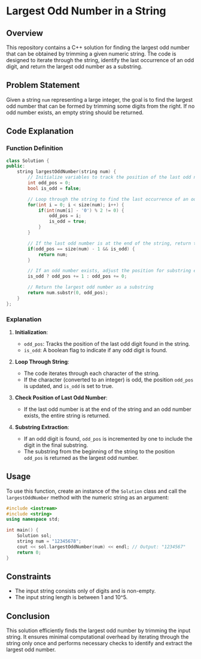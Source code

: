 # Largest Odd Number in a String

## Overview
This repository contains a C++ solution for finding the largest odd number that can be obtained by trimming a given numeric string. The code is designed to iterate through the string, identify the last occurrence of an odd digit, and return the largest odd number as a substring.

## Problem Statement
Given a string `num` representing a large integer, the goal is to find the largest odd number that can be formed by trimming some digits from the right. If no odd number exists, an empty string should be returned.

## Code Explanation

### Function Definition

```cpp
class Solution {
public:
    string largestOddNumber(string num) {
        // Initialize variables to track the position of the last odd number and whether an odd number exists
        int odd_pos = 0;
        bool is_odd = false;

        // Loop through the string to find the last occurrence of an odd digit
        for(int i = 0; i < size(num); i++) {
            if(int(num[i] - '0') % 2 != 0) {
                odd_pos = i;
                is_odd = true;
            }
        }

        // If the last odd number is at the end of the string, return the whole string
        if(odd_pos == size(num) - 1 && is_odd) {
            return num;
        }

        // If an odd number exists, adjust the position for substring extraction
        is_odd ? odd_pos += 1 : odd_pos += 0;

        // Return the largest odd number as a substring
        return num.substr(0, odd_pos);
    }
};
```

### Explanation

1. **Initialization**:
   - `odd_pos`: Tracks the position of the last odd digit found in the string.
   - `is_odd`: A boolean flag to indicate if any odd digit is found.

2. **Loop Through String**:
   - The code iterates through each character of the string.
   - If the character (converted to an integer) is odd, the position `odd_pos` is updated, and `is_odd` is set to true.

3. **Check Position of Last Odd Number**:
   - If the last odd number is at the end of the string and an odd number exists, the entire string is returned.

4. **Substring Extraction**:
   - If an odd digit is found, `odd_pos` is incremented by one to include the digit in the final substring.
   - The substring from the beginning of the string to the position `odd_pos` is returned as the largest odd number.

## Usage
To use this function, create an instance of the `Solution` class and call the `largestOddNumber` method with the numeric string as an argument:

```cpp
#include <iostream>
#include <string>
using namespace std;

int main() {
    Solution sol;
    string num = "12345678";
    cout << sol.largestOddNumber(num) << endl; // Output: "1234567"
    return 0;
}
```

## Constraints
- The input string consists only of digits and is non-empty.
- The input string length is between 1 and 10^5.

## Conclusion
This solution efficiently finds the largest odd number by trimming the input string. It ensures minimal computational overhead by iterating through the string only once and performs necessary checks to identify and extract the largest odd number.
